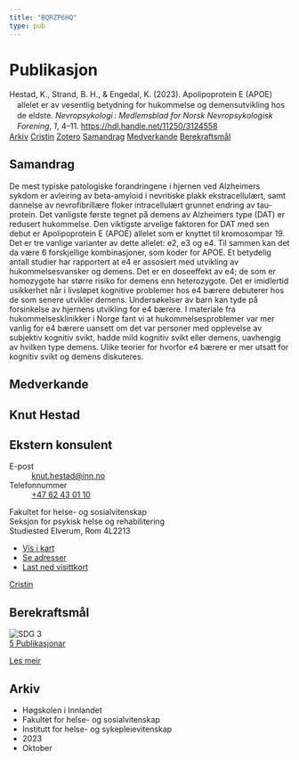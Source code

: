 ```yaml
---
title: "BQRZP6HQ"
type: pub
---
```

<h1>Publikasjon</h1>
<article id="csl-bib-container-BQRZP6HQ" class="csl-bib-container">
  <div class="csl-bib-body" style="line-height: 1.35; padding-left: 1em; text-indent:-1em;">
  <div class="csl-entry">Hestad, K., Strand, B. H., &amp; Engedal, K. (2023). Apolipoprotein E (APOE) allelet er av vesentlig betydning for hukommelse og demensutvikling hos de eldste. <i>Nevropsykologi&#x202F;: Medlemsblad for Norsk Nevropsykologisk Forening</i>, <i>1</i>, 4&#x2013;11. <a href="https://hdl.handle.net/11250/3124558">https://hdl.handle.net/11250/3124558</a></div>
</div>
  <div class="csl-bib-buttons">
    <a href="#taxonomy-article-BQRZP6HQ" class="csl-bib-button">Arkiv</a>
    <a href="https://app.cristin.no/results/show.jsf?id=2190510" alt="Cristin URL" class="csl-bib-button">Cristin</a>
    <a href="http://zotero.org/groups/5402882/items/BQRZP6HQ" alt="Zotero URL" class="csl-bib-button">Zotero</a>
    <a href="#abstract-article-BQRZP6HQ" class="csl-bib-button">Samandrag</a>
    <a href="#contributors-article-BQRZP6HQ" class="csl-bib-button">Medverkande</a>
    <a href="#sdg-article-BQRZP6HQ" class="csl-bib-button">Berekraftsmål</a>
  </div>
  <div id="csl-bib-meta-container-BQRZP6HQ"></div>
</article>
<div id="csl-bib-meta-BQRZP6HQ" class="csl-bib-meta">
  <article id="abstract-article-BQRZP6HQ" class="abstract-article">
    <h1>Samandrag</h1>
    De mest typiske patologiske forandringene i hjernen ved Alzheimers sykdom er avleiring av beta-amyloid i nevritiske plakk ekstracellulært, samt dannelse av nevrofibrillære floker intracellulært grunnet endring av tau-protein. Det vanligste første tegnet på demens av Alzheimers type (DAT) er redusert hukommelse. Den viktigste arvelige faktoren for DAT med sen debut er Apolipoprotein E (APOE) allelet som er knyttet til kromosompar 19. Det er tre vanlige varianter av dette allelet: e2, e3 og e4. Til sammen kan det da være 6 forskjellige kombinasjoner, som koder for APOE. Et betydelig antall studier har rapportert at e4 er assosiert med utvikling av hukommelsesvansker og demens. Det er en doseeffekt av e4; de som er homozygote har større risiko for demens enn heterozygote. Det er imidlertid usikkerhet når i livsløpet kognitive problemer hos e4 bærere debuterer hos de som senere utvikler demens. Undersøkelser av barn kan tyde på forsinkelse av hjernens utvikling for e4 bærere. I materiale fra hukommelsesklinikker i Norge fant vi at hukommelsesproblemer var mer vanlig for e4 bærere uansett om det var personer med opplevelse av subjektiv kognitiv svikt, hadde mild kognitiv svikt eller demens, uavhengig av hvilken type demens. Ulike teorier for hvorfor e4 bærere er mer utsatt for kognitiv svikt og demens diskuteres.
  </article>
  <article id="contributors-article-BQRZP6HQ" class="contributors-article">
    <h1>Medverkande</h1>
    <div class="personas"> <div class="vrtx-hinn-person-card"> <div class="photo"> <i class="lar la-user-circle missing-person"></i> </div> <div class="info"> <hgroup><h1>Knut Hestad</h1> <h2>Ekstern konsulent</h2> </hgroup><dl> <dt>E-post</dt> <dd> <a href="mailto:knut.hestad@inn.no">knut.hestad@inn.no</a> </dd> <dt>Telefonnummer</dt> <dd><a href="tel:+4762430110"> +47 62 43 01 10 </a></dd> </dl> <p> Fakultet for helse- og sosialvitenskap<br> Seksjon for psykisk helse og rehabilitering<br> Studiested Elverum, Rom 4L2213 </p> <ul class="vrtx-hinn-links"> <li><a href="https://www.google.com/maps?q=60.88177,11.53669">Vis i kart</a></li> <li><a href="https://www.inn.no/finn-en-ansatt/knut-hestad.html#vrtx-hinn-addresses">Se adresser</a></li> <li><a href="https://www.inn.no/finn-en-ansatt/knut-hestad.html?vrtx=vcf">Last ned visittkort</a></li> </ul> </div> </div> <a href="https://app.cristin.no/persons/show.jsf?id=43557" alt="Cristin URL" class="personas-cristin">Cristin</a> </div>
  </article>
  <article id="sdg-article-BQRZP6HQ" class="sdg-article">
    <h1>Berekraftsmål</h1>
    <div class="sdg-container"><div id="sdg3" class="sdg"> <img src="{{< params subfolder >}}images/sdg/sdg03_no.png" class="image" alt="SDG 3"> <div class="sdg-overlay"> <a href="{{< params subfolder >}}no/archive/?sdg=3#archive" class="sdg-publication-count"><span>5</span> Publikasjonar</a> <p><a href="NA" class="sdg-read-more">Les meir</a></p> </div> </div></div>
  </article>
  <article id="taxonomy-article-BQRZP6HQ" class="taxonomy-article">
    <h1>Arkiv</h1>
    <ul>
      <li>Høgskolen i Innlandet</li>
      <li>Fakultet for helse- og sosialvitenskap</li>
      <li>Institutt for helse- og sykepleievitenskap</li>
      <li>2023</li>
      <li>Oktober</li>
    </ul>
  </article>
</div>
